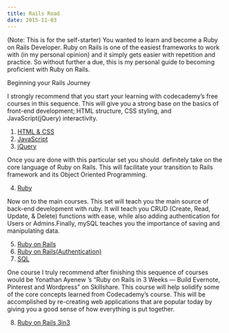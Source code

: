 ```yaml
---
title: Rails Road
date: 2015-11-03
---
```


(Note: This is for the self-starter)
You wanted to learn and become a Ruby on Rails Developer. Ruby on Rails is one of the easiest frameworks to work with (in my personal opinion) and it simply gets easier with repetition and practice. So without further a due, this is my personal guide to becoming proficient with Ruby on Rails.

Beginning your Rails Journey

I strongly recommend that you start your learning with codecademy’s free courses in this sequence. This will give you a strong base on the basics of front-end development; HTML structure, CSS styling, and JavaScript(jQuery) interactivity.

1) <a href="https://www.codecademy.com/learn/web">HTML & CSS</a><br>
2) <a href="https://www.codecademy.com/learn/javascript">JavaScript</a><br>
3) <a href="https://www.codecademy.com/learn/jquery">jQuery</a>

Once you are done with this particular set you should  definitely take on the core language of Ruby on Rails. This will facilitate your transition to Rails framework and its Object Oriented Programming.

4) <a href="https://www.codecademy.com/learn/ruby">Ruby</a>

Now on to the main courses. This set will teach you the main source of back-end development with ruby. It will teach you CRUD (Create, Read, Update, & Delete) functions with ease, while also adding authentication for Users or Admins.Finally, mySQL teaches you the importance of saving and manipulating data.

5) <a href="https://www.codecademy.com/learn/learn-rails">Ruby on Rails</a><br>
6) <a href="https://www.codecademy.com/learn/rails-auth">Ruby on Rails(Authentication)</a><br>
7) <a href="https://www.codecademy.com/learn/learn-sql">SQL</a>

One course I truly recommend after finishing this sequence of courses would be Yonathan Ayenew ’s “Ruby on Rails in 3 Weeks — Build Evernote, Pinterest and Wordpress” on Skillshare. This course will help solidify some of the core concepts learned from Codecademy’s course. This will be accomplished by re-creating web applications that are popular today by giving you a good sense of how everything is put together.

8) <a href="https://www.skillshare.com/classes/technology/Ruby-on-Rails-in-3-Weeks-Build-Evernote-Pinterest-and-Wordpress/1493287244?via=browse-popular-technology-layout-grid">Ruby on Rails 3in3</a>
